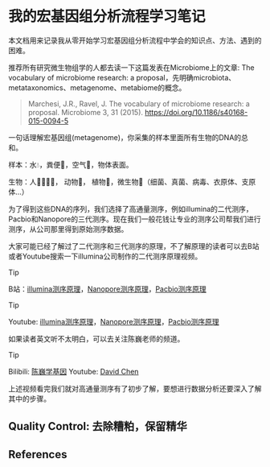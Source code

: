 # 我的宏基因组分析流程学习笔记

本文档用来记录我从零开始学习宏基因组分析流程中学会的知识点、方法、遇到的困难。

推荐所有研究微生物组学的人都去读一下这篇发表在Microbiome上的文章: The vocabulary of microbiome research: a proposal，先明确microbiota、 metataxonomics、metagenome、metabiome的概念。
> Marchesi, J.R., Ravel, J. The vocabulary of microbiome research: a proposal. Microbiome 3, 31 (2015). https://doi.org/10.1186/s40168-015-0094-5

一句话理解宏基因组(metagenome)，你采集的样本里面所有生物的DNA的总和。

样本：水💧，粪便💩，空气💨，物体表面。

生物：人👨‍👩‍👧‍👧， 动物🐶， 植物🌻，微生物🦠（细菌、真菌、病毒、衣原体、支原体...）

为了得到这些DNA的序列，我们选择了高通量测序，例如illumina的二代测序，Pacbio和Nanopore的三代测序。现在我们一般花钱让专业的测序公司帮我们进行测序，从公司那里得到原始测序数据。

大家可能已经了解过了二代测序和三代测序的原理，不了解原理的读者可以去B站或者Youtube搜索一下illumina公司制作的二代测序原理视频。
> [!TIP]
> B站：[illumina测序原理](https://www.bilibili.com/video/BV1W44y1373N)，[Nanopore测序原理](https://www.bilibili.com/video/BV1kL4y1i7Jx)，[Pacbio测序原理](https://www.bilibili.com/video/BV1iL4y1i7Tf)

> [!TIP]
> Youtube: [illumina测序原理](https://www.youtube.com/watch?v=fCd6B5HRaZ8)，[Nanopore测序原理](https://www.youtube.com/watch?v=RcP85JHLmnI)，[Pacbio测序原理](https://www.youtube.com/watch?v=_lD8JyAbwEo)


如果读者英文听不太明白，可以去关注陈巍老师的频道。
> [!TIP]
> Bilibili: [陈巍学基因](https://space.bilibili.com/17326115) 
> Youtube: [David Chen](https://www.youtube.com/@davidchen4753)

上述视频看完我们就对高通量测序有了初步了解，要想进行数据分析还要深入了解其中的步骤。

<!-- 
> [!NOTE]
> 这是为了在得到原始测序数据之后进行质量控制时，让我们知道要去除哪些序列。

> [!NOTE]
> Useful information that users should know, even when skimming content.

> [!TIP]
> Helpful advice for doing things better or more easily.

> [!IMPORTANT]
> Key information users need to know to achieve their goal.

> [!WARNING]
> Urgent info that needs immediate user attention to avoid problems.

> [!CAUTION]
> Advises about risks or negative outcomes of certain actions. 
上述是如何写github风格的alert-->

## Quality Control: 去除糟粕，保留精华


## References